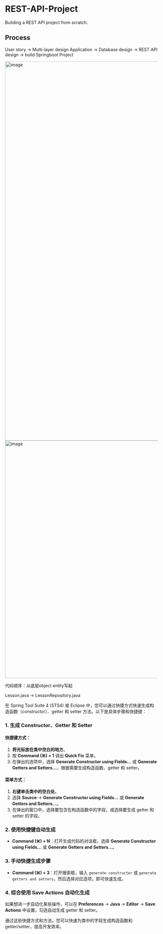 # REST-API-Project
Building a REST API project from scratch.

## Process
User story -> Multi-layer design Application -> Database design -> REST API design -> build Springboot Project

<img width="1246" alt="image" src="https://github.com/user-attachments/assets/92f053e3-673e-47cf-ab35-957093014961">


<img width="781" alt="image" src="https://github.com/user-attachments/assets/8d363a51-35ff-4472-b3f9-3a79024ecb51">

代码顺序：从底层object entity写起

Lesson.java -> LessonRepository.java

在 Spring Tool Suite 4 (STS4) 或 Eclipse 中，您可以通过快捷方式快速生成构造函数（constructor）、getter 和 setter 方法。以下是具体步骤和快捷键：

### 1. **生成 Constructor、Getter 和 Setter**

#### 快捷键方式：
1. **将光标放在类中空白的地方**。
2. 按 **Command (⌘) + 1** 调出 **Quick Fix** 菜单。
3. 在弹出的选项中，选择 **Generate Constructor using Fields...** 或 **Generate Getters and Setters...**，根据需要生成构造函数、getter 和 setter。

#### 菜单方式：
1. **右键单击类中的空白处**。
2. 选择 **Source** -> **Generate Constructor using Fields...** 或 **Generate Getters and Setters...**。
3. 在弹出的窗口中，选择要包含在构造函数中的字段，或选择要生成 getter 和 setter 的字段。

### 2. **使用快捷键自动生成**
   - **Command (⌘) + N**：打开生成代码的对话框，选择 **Generate Constructor using Fields...** 或 **Generate Getters and Setters...**。

### 3. **手动快捷生成步骤**
   - **Command (⌘) + 3**：打开搜索框，输入 `generate constructor` 或 `generate getters and setters`，然后选择对应选项，即可快速生成。

### 4. **综合使用 Save Actions 自动化生成**
   如果想进一步自动化某些操作，可以在 **Preferences** -> **Java** -> **Editor** -> **Save Actions** 中设置，勾选自动生成 getter 和 setter。

通过这些快捷方式和方法，您可以快速为类中的字段生成构造函数和 getter/setter，提高开发效率。
